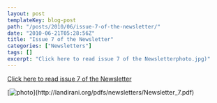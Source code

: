 ```yaml
---
layout: post
templateKey: blog-post
path: "/posts/2010/06/issue-7-of-the-newsletter/"
date: "2010-06-21T05:28:56Z"
title: "Issue 7 of the Newsletter"
categories: ["Newsletters"]
tags: []
excerpt: "Click here to read issue 7 of the Newsletterphoto.jpg)"
---
```


[Click here to read issue 7 of the Newsletter](http://landirani.org/pdfs/newsletters/Newsletter_7.pdf)

[![photo](http://www.landirani.org/image_library/news/full_size/4c1f1553ca7fenewsletter_7.pdf_(page_1_of_4).jpg)](http://landirani.org/pdfs/newsletters/Newsletter_7.pdf)